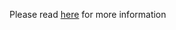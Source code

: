 Please read [here](https://github.com/qiscus/qiscus-sdk-android/blob/master/README.md) for more information
